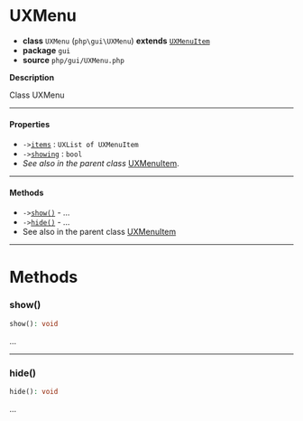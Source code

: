 # UXMenu

- **class** `UXMenu` (`php\gui\UXMenu`) **extends** [`UXMenuItem`](https://github.com/jphp-compiler/jphp/blob/master/exts/jphp-gui-ext/api-docs/classes/php/gui/UXMenuItem.md)
- **package** `gui`
- **source** `php/gui/UXMenu.php`

**Description**

Class UXMenu

---

#### Properties

- `->`[`items`](#prop-items) : `UXList of UXMenuItem`
- `->`[`showing`](#prop-showing) : `bool`
- *See also in the parent class* [UXMenuItem](https://github.com/jphp-compiler/jphp/blob/master/exts/jphp-gui-ext/api-docs/classes/php/gui/UXMenuItem.md).

---

#### Methods

- `->`[`show()`](#method-show) - _..._
- `->`[`hide()`](#method-hide) - _..._
- See also in the parent class [UXMenuItem](https://github.com/jphp-compiler/jphp/blob/master/exts/jphp-gui-ext/api-docs/classes/php/gui/UXMenuItem.md)

---
# Methods

<a name="method-show"></a>

### show()
```php
show(): void
```
...

---

<a name="method-hide"></a>

### hide()
```php
hide(): void
```
...